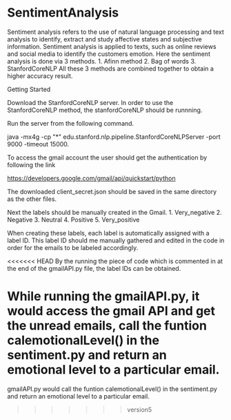 # SentimentAnalysis
Sentiment analysis refers to the use of natural language processing and text analysis to identify, extract and study affective
states and subjective information. Sentiment analysis is applied to texts, such as online reviews and social media to identify the customers emotion.
Here the sentiment analysis is done via 3 methods.
	1. Afinn method
	2. Bag of words
	3. StanfordCoreNLP
All these 3 methods are combined together to obtain a higher accuracy result.

Getting Started

Download the StanfordCoreNLP server.
In order to use the StanfordCoreNLP method, the stanfordCoreNLP should be runnning.

Run the server from the following command.


java -mx4g -cp "*" edu.stanford.nlp.pipeline.StanfordCoreNLPServer -port 9000 -timeout 15000.


To access the gmail account the user should get the authentication by following the link


https://developers.google.com/gmail/api/quickstart/python


The downloaded client_secret.json should be saved in the same directory as the other files.


Next the labels should be manually created in the Gmail.
	1. Very_negative
	2. Negative
	3. Neutral
	4. Positive
	5. Very_positive

When creating these labels, each label is automatically assigned with a label ID.
This label ID should me manually gathered and edited in the code in order for the emails to be labeled accordingly.

<<<<<<< HEAD
By the running the piece of code which is commented in at the end of the gmailAPI.py file, the label IDs can be obtained.

While running the gmailAPI.py, it would access the gmail API and get the unread emails, call the funtion calemotionalLevel() in the sentiment.py and return an emotional level to a particular email.
=======
gmailAPI.py would call the funtion calemotionalLevel() in the sentiment.py and return an emotional level to a particular email.
>>>>>>> version5

